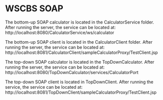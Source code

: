 # WSCBS SOAP

The bottom-up SOAP calculator is located in the CalculatorService folder.
After running the server, the service can be located at:
http://localhost:8080/CalculatorService/ws/calculator

The bottom-up SOAP client is located in the CalculatorClient folder.
After running the server, the service can be located at:
http://localhost:8081/CalculatorClient/sampleCalculatorProxy/TestClient.jsp


The top-down SOAP calculator is located in the TopDownCalculator.
After running the server, the service can be located at:
http://localhost:8080/TopDownCalculator/services/CalculatorPort

The top-down SOAP client is located in TopDownClient.
After running the service, the service can be located at:
http://localhost:8081/TopDownClient/sampleCalculatorProxy/TestClient.jsp